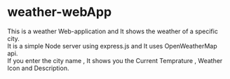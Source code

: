 # weather-webApp
This is a weather Web-application and It shows the weather of a specific city. <br />
It is a simple Node server using express.js and It uses OpenWeatherMap api. <br />
If you enter the city name , It shows you the Current Temprature , Weather Icon and Description. <br />
